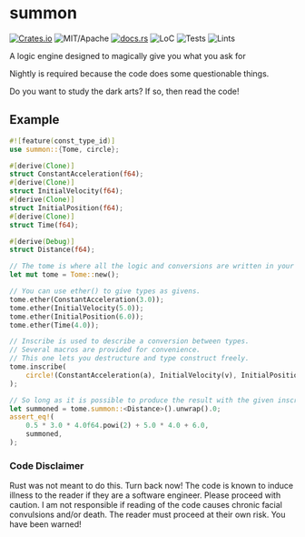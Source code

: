 # summon

[![Crates.io][ci]][cl] ![MIT/Apache][li] [![docs.rs][di]][dl] ![LoC][lo] ![Tests][btl] ![Lints][bll]

[ci]: https://img.shields.io/crates/v/summon.svg
[cl]: https://crates.io/crates/summon/

[li]: https://img.shields.io/crates/l/specs.svg?maxAge=2592000

[di]: https://docs.rs/summon/badge.svg
[dl]: https://docs.rs/summon/

[lo]: https://tokei.rs/b1/github/vadixidav/summon?category=code

[btl]: https://github.com/vadixidav/summon/workflows/unit%20tests/badge.svg
[bll]: https://github.com/vadixidav/summon/workflows/lints/badge.svg

A logic engine designed to magically give you what you ask for

Nightly is required because the code does some questionable things.

Do you want to study the dark arts? If so, then read the code!

## Example

```rust
#![feature(const_type_id)]
use summon::{Tome, circle};

#[derive(Clone)]
struct ConstantAcceleration(f64);
#[derive(Clone)]
struct InitialVelocity(f64);
#[derive(Clone)]
struct InitialPosition(f64);
#[derive(Clone)]
struct Time(f64);

#[derive(Debug)]
struct Distance(f64);

// The tome is where all the logic and conversions are written in your code.
let mut tome = Tome::new();

// You can use ether() to give types as givens.
tome.ether(ConstantAcceleration(3.0));
tome.ether(InitialVelocity(5.0));
tome.ether(InitialPosition(6.0));
tome.ether(Time(4.0));

// Inscribe is used to describe a conversion between types.
// Several macros are provided for convenience.
// This one lets you destructure and type construct freely.
tome.inscribe(
    circle!(ConstantAcceleration(a), InitialVelocity(v), InitialPosition(p), Time(t) => Distance(0.5 * a * t.powi(2) + v * t + p))
);

// So long as it is possible to produce the result with the given inscriptions, it will be produced.
let summoned = tome.summon::<Distance>().unwrap().0;
assert_eq!(
    0.5 * 3.0 * 4.0f64.powi(2) + 5.0 * 4.0 + 6.0,
    summoned,
);
```

### Code Disclaimer

Rust was not meant to do this. Turn back now!
The code is known to induce illness to the reader if they are a software engineer. Please proceed with caution.
I am not responsible if reading of the code causes chronic facial convulsions and/or death.
The reader must proceed at their own risk. You have been warned!